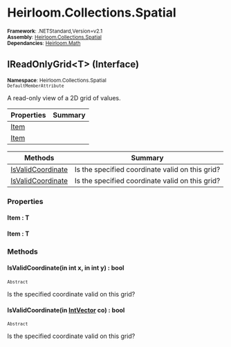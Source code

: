 # Heirloom.Collections.Spatial

<small>**Framework**: .NETStandard,Version=v2.1</small>  
<small>**Assembly**: [Heirloom.Collections.Spatial](../Heirloom.Collections.Spatial/Heirloom.Collections.Spatial.md)</small>  
<small>**Dependancies**: [Heirloom.Math](../Heirloom.Math/Heirloom.Math.md)</small>  

## IReadOnlyGrid\<T> (Interface)
<small>**Namespace**: Heirloom.Collections.Spatial</sub></small>  
<small>`DefaultMemberAttribute`</small>

A read-only view of a 2D grid of values.

| Properties           | Summary |
|----------------------|---------|
| [Item](#ITE8B5A2F95) |         |
| [Item](#ITE8B5A2F95) |         |

| Methods                           | Summary                                         |
|-----------------------------------|-------------------------------------------------|
| [IsValidCoordinate](#ISVB586DBEE) | Is the specified coordinate valid on this grid? |
| [IsValidCoordinate](#ISVCA356546) | Is the specified coordinate valid on this grid? |

### Properties

#### <a name="ITE8B5A2F95"></a>Item : T


#### <a name="ITE8B5A2F95"></a>Item : T


### Methods

#### <a name="ISVB586DBEE"></a>IsValidCoordinate(in int x, in int y) : bool
<small>`Abstract`</small>

Is the specified coordinate valid on this grid?


#### <a name="ISVCA356546"></a>IsValidCoordinate(in [IntVector](../Heirloom.Math/Heirloom.Math.IntVector.md) co) : bool
<small>`Abstract`</small>

Is the specified coordinate valid on this grid?


